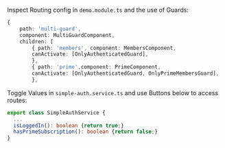 Inspect Routing config in `demo.module.ts` and the use of Guards:

```typescript
{
    path: 'multi-guard',
    component: MultiGuardComponent,
    children: [
        { path: 'members', component: MembersComponent,
        canActivate: [OnlyAuthenticatedGuard],
        },
        { path: 'prime',component: PrimeComponent,
        canActivate: [OnlyAuthenticatedGuard, OnlyPrimeMembersGuard],
        },
```

Toggle Values in `simple-auth.service.ts` and use Buttons below to access routes:

```typescript
export class SimpleAuthService {
  ...
  isLoggedIn(): boolean {return true;}
  hasPrimeSubscription(): boolean {return false;}
}
```